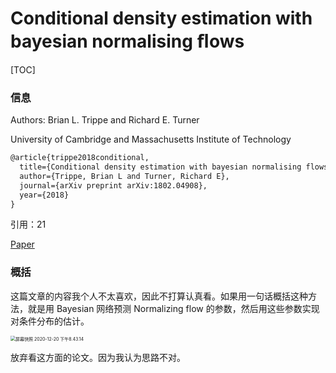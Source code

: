 # Conditional density estimation with bayesian normalising ﬂows

[TOC]

### 信息

Authors: Brian L. Trippe and Richard E. Turner

University of Cambridge and Massachusetts Institute of Technology

```latex
@article{trippe2018conditional,
  title={Conditional density estimation with bayesian normalising flows},
  author={Trippe, Brian L and Turner, Richard E},
  journal={arXiv preprint arXiv:1802.04908},
  year={2018}
}
```

引用：21

[Paper](/Users/xieyutong/Documents/Research/PaperReading/Papers/conditional-density-estimation-with-bayesian-normalising-flows.pdf>)



### 概括

这篇文章的内容我个人不太喜欢，因此不打算认真看。如果用一句话概括这种方法，就是用 Bayesian 网络预测 Normalizing flow 的参数，然后用这些参数实现对条件分布的估计。

<img src="/Users/xieyutong/Pictures/screenshot/屏幕快照 2020-12-20 下午8.43.14.png" alt="屏幕快照 2020-12-20 下午8.43.14" style="zoom:50%;" />

放弃看这方面的论文。因为我认为思路不对。